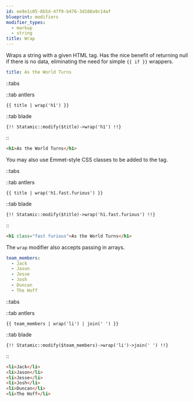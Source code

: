 ```yaml
---
id: ee9e1c05-8b5d-47f9-b476-3d108a9c14af
blueprint: modifiers
modifier_types:
  - markup
  - string
title: Wrap
---
```

Wraps a string with a given HTML tag. Has the nice benefit of returning null if there is no data, eliminating the need for simple `{{ if }}` wrappers.

```yaml
title: As the World Turns
```

::tabs

::tab antlers
```antlers
{{ title | wrap('h1') }}
```
::tab blade
```blade
{!! Statamic::modify($title)->wrap('h1') !!}
```
::

```html
<h1>As the World Turns</h1>
```

You may also use Emmet-style CSS classes to be added to the tag.

::tabs

::tab antlers
```antlers
{{ title | wrap('h1.fast.furious') }}
```
::tab blade
```blade
{!! Statamic::modify($title)->wrap('h1.fast.furious') !!}
```
::

```html
<h1 class="fast furious">As the World Turns</h1>
```

The `wrap` modifier also accepts passing in arrays. 

```yaml
team_members:
  - Jack
  - Jason
  - Jesse
  - Josh
  - Duncan
  - The Hoff
```

::tabs

::tab antlers
```antlers
{{ team_members | wrap('li') | join(' ') }}
```
::tab blade
```blade
{!! Statamic::modify($team_members)->wrap('li')->join(' ') !!}
```
::

```html
<li>Jack</li>
<li>Jason</li> 
<li>Jesse</li> 
<li>Josh</li> 
<li>Duncan</li> 
<li>The Hoff</li>
```